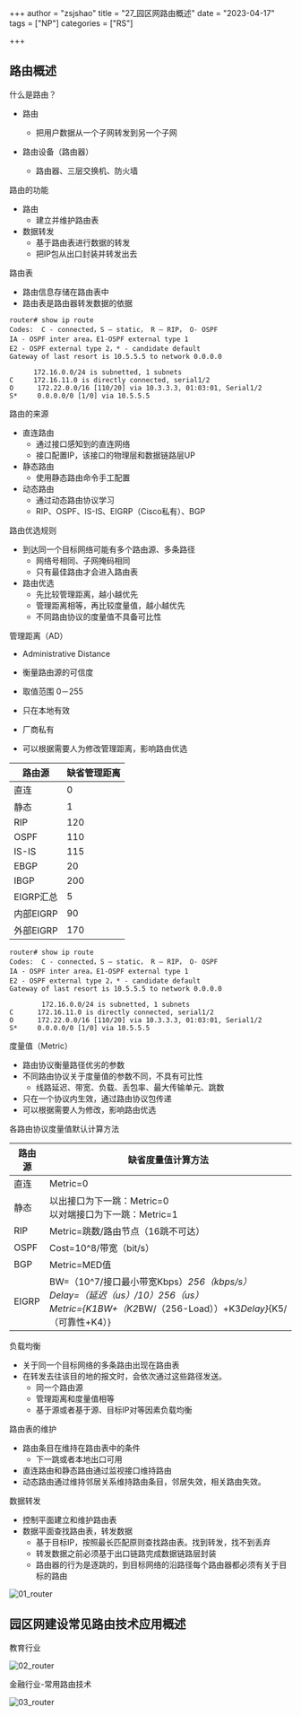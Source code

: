 +++
author = "zsjshao"
title = "27_园区网路由概述"
date = "2023-04-17"
tags = ["NP"]
categories = ["RS"]

+++

## 路由概述

什么是路由？

- 路由
  - 把用户数据从一个子网转发到另一个子网

- 路由设备（路由器）
  - 路由器、三层交换机、防火墙

路由的功能

- 路由
  - 建立并维护路由表
- 数据转发
  - 基于路由表进行数据的转发
  - 把IP包从出口封装并转发出去

路由表

- 路由信息存储在路由表中
- 路由表是路由器转发数据的依据

```
router# show ip route
Codes:  C - connected，S – static， R – RIP， O- OSPF
IA - OSPF inter area，E1-OSPF external type 1
E2 - OSPF external type 2，* - candidate default
Gateway of last resort is 10.5.5.5 to network 0.0.0.0

	  172.16.0.0/24 is subnetted, 1 subnets
C	  172.16.11.0 is directly connected, serial1/2
O      172.22.0.0/16 [110/20] via 10.3.3.3, 01:03:01, Serial1/2
S*     0.0.0.0/0 [1/0] via 10.5.5.5
```

路由的来源

- 直连路由
  - 通过接口感知到的直连网络
  - 接口配置IP，该接口的物理层和数据链路层UP
- 静态路由
  - 使用静态路由命令手工配置
- 动态路由
  - 通过动态路由协议学习
  - RIP、OSPF、IS-IS、EIGRP（Cisco私有）、BGP

路由优选规则

- 到达同一个目标网络可能有多个路由源、多条路径
  - 网络号相同、子网掩码相同
  - 只有最佳路由才会进入路由表
- 路由优选
  - 先比较管理距离，越小越优先
  - 管理距离相等，再比较度量值，越小越优先
  - 不同路由协议的度量值不具备可比性

管理距离（AD）

- Administrative Distance
- 衡量路由源的可信度

- 取值范围 0－255
- 只在本地有效
- 厂商私有
- 可以根据需要人为修改管理距离，影响路由优选

| **路由源** | **缺省管理距离** |
| ---------- | ---------------- |
| 直连       | 0                |
| 静态       | 1                |
| RIP        | 120              |
| OSPF       | 110              |
| IS-IS      | 115              |
| EBGP       | 20               |
| IBGP       | 200              |
| EIGRP汇总  | 5                |
| 内部EIGRP  | 90               |
| 外部EIGRP  | 170              |

```
router# show ip route
Codes:  C - connected，S – static， R – RIP， O- OSPF
IA - OSPF inter area，E1-OSPF external type 1
E2 - OSPF external type 2，* - candidate default
Gateway of last resort is 10.5.5.5 to network 0.0.0.0

        172.16.0.0/24 is subnetted, 1 subnets
C      172.16.11.0 is directly connected, serial1/2
O      172.22.0.0/16 [110/20] via 10.3.3.3, 01:03:01, Serial1/2
S*     0.0.0.0/0 [1/0] via 10.5.5.5
```

度量值（Metric）

- 路由协议衡量路径优劣的参数
- 不同路由协议关于度量值的参数不同，不具有可比性
  - 线路延迟、带宽、负载、丢包率、最大传输单元、跳数
- 只在一个协议内生效，通过路由协议包传递
- 可以根据需要人为修改，影响路由优选

各路由协议度量值默认计算方法

| **路由源** | **缺省度量值计算方法**                                       |
| ---------- | ------------------------------------------------------------ |
| 直连       | Metric=0                                                     |
| 静态       | 以出接口为下一跳：Metric=0<br />以对端接口为下一跳：Metric=1 |
| RIP        | Metric=跳数/路由节点（16跳不可达）                           |
| OSPF       | Cost=10^8/带宽（bit/s）                                      |
| BGP        | Metric=MED值                                                 |
| EIGRP      | BW=（10^7/接口最小带宽Kbps）*256（kbps/s）<br />Delay=（延迟（us）/10）*256（us）<br />Metric={K1*BW+（K2*BW/（256-Load））+K3*Delay}*{K5/（可靠性+K4）} |

负载均衡

- 关于同一个目标网络的多条路由出现在路由表
- 在转发去往该目的地的报文时，会依次通过这些路径发送。
  - 同一个路由源
  - 管理距离和度量值相等
  - 基于源或者基于源、目标IP对等因素负载均衡

路由表的维护

- 路由条目在维持在路由表中的条件
  - 下一跳或者本地出口可用
- 直连路由和静态路由通过监视接口维持路由
- 动态路由通过维持邻居关系维持路由条目，邻居失效，相关路由失效。

数据转发

- 控制平面建立和维护路由表
- 数据平面查找路由表，转发数据
  - 基于目标IP，按照最长匹配原则查找路由表。找到转发，找不到丢弃
  - 转发数据之前必须基于出口链路完成数据链路层封装
  - 路由器的行为是逐跳的，到目标网络的沿路径每个路由器都必须有关于目标的路由

![01_router](http://images.zsjshao.cn/images/rs/27-router/01_router.png)

## 园区网建设常见路由技术应用概述

教育行业

![02_router](http://images.zsjshao.cn/images/rs/27-router/02_router.png)

金融行业-常用路由技术

![03_router](http://images.zsjshao.cn/images/rs/27-router/03_router.png)



